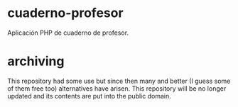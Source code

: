 # cuaderno-profesor
Aplicación PHP de cuaderno de profesor.

# archiving

This repository had some use but since then many and better (I guess some of them free too) alternatives have arisen. This repository will be no longer updated and its contents are put into the public domain.

